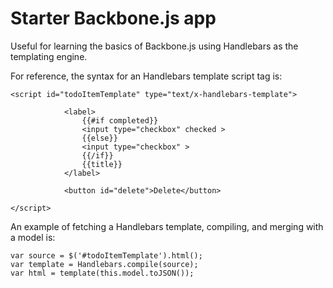 # Starter Backbone.js app

Useful for learning the basics of Backbone.js using Handlebars as the templating engine.

For reference, the syntax for an Handlebars template script tag is:

~~~~	
<script id="todoItemTemplate" type="text/x-handlebars-template">

            <label>
                {{#if completed}}
                <input type="checkbox" checked >
                {{else}}
                <input type="checkbox" >
                {{/if}}
                {{title}}
            </label>

            <button id="delete">Delete</button>

</script>
~~~~

An example of fetching a Handlebars template, compiling, and
merging with a model is:

~~~~
var source = $('#todoItemTemplate').html();
var template = Handlebars.compile(source);
var html = template(this.model.toJSON());
~~~~

